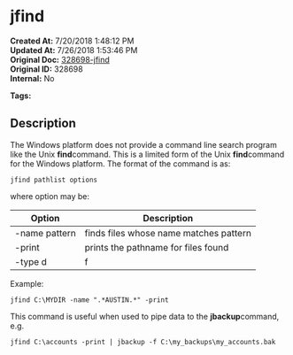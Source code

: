 # jfind

**Created At:** 7/20/2018 1:48:12 PM  
**Updated At:** 7/26/2018 1:53:46 PM  
**Original Doc:** [328698-jfind](https://docs.jbase.com/30301-jbase/328698-jfind)  
**Original ID:** 328698  
**Internal:** No  

**Tags:**
<badge text='search program' vertical='middle' />
<badge text='tools' vertical='middle' />

## Description 

The Windows platform does not provide a command line search program like the Unix **find**command. This is a limited form of the Unix **find**command for the Windows platform. The format of the command is as:

```
jfind pathlist options
```

where option may be:


| Option <br> | Description <br> |
| --- | --- |
| -name pattern<br> | finds files whose name matches pattern<br> |
| -print<br> | prints the pathname for files found<br> |
| -type d|f<br> | find directories or files<br> |


Example:

```
jfind C:\MYDIR -name ".*AUSTIN.*" -print
```



This command is useful when used to pipe data to the **jbackup**command, e.g.

```
jfind C:\accounts -print | jbackup -f C:\my_backups\my_accounts.bak
```

  
<PageFooter />
